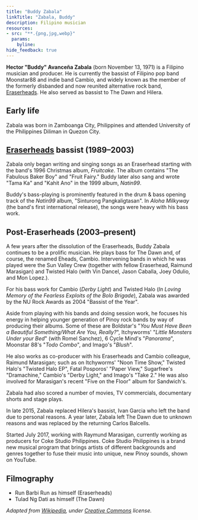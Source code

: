 ```yaml
---
title: "Buddy Zabala"
linkTitle: "Zabala, Buddy"
description: Filipino musician
resources:
- src: "**.{png,jpg,webp}"
  params:
    byline:
hide_feedback: true
---
```

**Hector "Buddy" Avanceña Zabala** (born November 13, 1971) is a Filipino musician and producer. He is currently the bassist of Filipino pop band Moonstar88 and indie band Cambio, and widely known as the member of the formerly disbanded and now reunited alternative rock band, [Eraserheads](../eraserheads). He also served as bassist to The Dawn and Hilera.

## Early life

Zabala was born in Zamboanga City, Philippines and attended University of the Philippines Diliman in Quezon City.

## [Eraserheads](../eraserheads) bassist (1989–2003)

Zabala only began writing and singing songs as an Eraserhead starting with the band's 1996 Christmas album, *Fruitcake*. The album contains "The Fabulous Baker Boy" and "Fruit Fairy." Buddy later also sang and wrote "Tama Ka" and "Kahit Ano" in the 1999 album, *Natin99*.

Buddy's bass-playing is prominently featured in the drum & bass opening track of the *Natin99* album, "Sinturong Pangkaligtasan". In *Aloha Milkyway* (the band's first international release), the songs were heavy with his bass work.

## Post-Eraserheads (2003–present)

A few years after the dissolution of the Eraserheads, Buddy Zabala continues to be a prolific musician. He plays bass for The Dawn and, of course, the renamed Eheads, Cambio. Intervening bands in which he was played were the Sun Valley Crew (together with fellow Eraserhead, Raimund Marasigan) and Twisted Halo (with Vin Dancel, Jason Caballa, Joey Odulio, and Mon Lopez.).

For his bass work for Cambio (*Derby Light*) and Twisted Halo (*In Loving Memory of the Fearless Exploits of the Bolo Brigade*), Zabala was awarded by the NU Rock Awards as 2004 "Bassist of the Year".

Aside from playing with his bands and doing session work, he focuses his energy in helping younger generation of Pinoy rock bands by way of producing their albums. Some of these are Boldstar's "*You Must Have Been a Beautiful Something/What Are You, Really?*", Itchyworms' "*Little Monsters Under your Bed*" (with Romel Sanchez), 6 Cycle Mind's "*Panorama*", Moonstar 88's "*Todo Combo*", and Imago's "*Blush*".

He also works as co-producer with his Eraserheads and Cambio colleague, Raimund Marasigan; such as on Itchyworms' "Noon Time Show," Twisted Halo's "Twisted Halo EP", Fatal Posporos' "Paper View," Sugarfree's "Dramachine," Cambio's "Derby Light," and Imago's "Take 2." He was also involved for Marasigan's recent "Five on the Floor" album for Sandwich's.

Zabala had also scored a number of movies, TV commercials, documentary shorts and stage plays.

In late 2015, Zabala replaced Hilera's bassist, Ivan Garcia who left the band due to personal reasons. A year later, Zabala left The Dawn due to unknown reasons and was replaced by the returning Carlos Balcells.

Started July 2017, working with Raymund Marasigan, currently working as producers for Coke Studio Philippines. Coke Studio Philippines is a brand new musical program that brings artists of different backgrounds and genres together to fuse their music into unique, new Pinoy sounds, shown on YouTube.

## Filmography

- Run Barbi Run as himself (Eraserheads)
- Tulad Ng Dati as himself (The Dawn)

*Adapted from [Wikipedia](https://en.wikipedia.org), under [Creative Commons](https://en.wikipedia.org/wiki/Wikipedia:Text_of_Creative_Commons_Attribution-ShareAlike_3.0_Unported_License) license.*